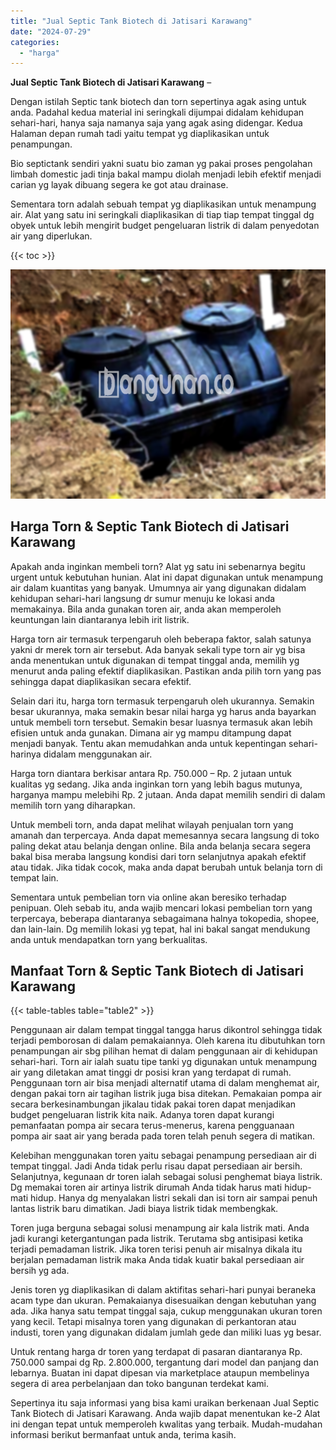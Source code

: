 ```yaml
---
title: "Jual Septic Tank Biotech di Jatisari Karawang"
date: "2024-07-29"
categories: 
  - "harga"
---
```


**Jual Septic Tank Biotech di Jatisari Karawang** –

Dengan istilah Septic tank biotech dan torn sepertinya agak asing untuk anda. Padahal kedua material ini seringkali dijumpai didalam kehidupan sehari-hari, hanya saja namanya saja yang agak asing didengar. Kedua Halaman depan rumah tadi yaitu tempat yg diaplikasikan untuk penampungan.

Bio septictank sendiri yakni suatu bio zaman yg pakai proses pengolahan limbah domestic jadi tinja bakal mampu diolah menjadi lebih efektif menjadi carian yg layak dibuang segera ke got atau drainase.

Sementara torn adalah sebuah tempat yg diaplikasikan untuk menampung air. Alat yang satu ini seringkali diaplikasikan di tiap tiap tempat tinggal dg obyek untuk lebih mengirit budget pengeluaran listrik di dalam penyedotan air yang diperlukan.

{{< toc >}}

![Jual Septic Tank Biotech di Jatisari Karawang](/images/jual-bio-septictank-30.png)

## Harga Torn & Septic Tank Biotech di Jatisari Karawang

Apakah anda inginkan membeli torn? Alat yg satu ini sebenarnya begitu urgent untuk kebutuhan hunian. Alat ini dapat digunakan untuk menampung air dalam kuantitas yang banyak. Umumnya air yang digunakan didalam kehidupan sehari-hari langsung dr sumur menuju ke lokasi anda memakainya. Bila anda gunakan toren air, anda akan memperoleh keuntungan lain diantaranya lebih irit listrik.

Harga torn air termasuk terpengaruh oleh beberapa faktor, salah satunya yakni dr merek torn air tersebut. Ada banyak sekali type torn air yg bisa anda menentukan untuk digunakan di tempat tinggal anda, memilih yg menurut anda paling efektif diaplikasikan. Pastikan anda pilih torn yang pas sehingga dapat diaplikasikan secara efektif.

Selain dari itu, harga torn termasuk terpengaruh oleh ukurannya. Semakin besar ukurannya, maka semakin besar nilai harga yg harus anda bayarkan untuk membeli torn tersebut. Semakin besar luasnya termasuk akan lebih efisien untuk anda gunakan. Dimana air yg mampu ditampung dapat menjadi banyak. Tentu akan memudahkan anda untuk kepentingan sehari-harinya didalam menggunakan air.

Harga torn diantara berkisar antara Rp. 750.000 – Rp. 2 jutaan untuk kualitas yg sedang. Jika anda inginkan torn yang lebih bagus mutunya, harganya mampu melebihi Rp. 2 jutaan. Anda dapat memilih sendiri di dalam memilih torn yang diharapkan.

Untuk membeli torn, anda dapat melihat wilayah penjualan torn yang amanah dan terpercaya. Anda dapat memesannya secara langsung di toko paling dekat atau belanja dengan online. Bila anda belanja secara segera bakal bisa meraba langsung kondisi dari torn selanjutnya apakah efektif atau tidak. Jika tidak cocok, maka anda dapat berubah untuk belanja torn di tempat lain.

Sementara untuk pembelian torn via online akan beresiko terhadap penipuan. Oleh sebab itu, anda wajib mencari lokasi pembelian torn yang terpercaya, beberapa diantaranya sebagaimana halnya tokopedia, shopee, dan lain-lain. Dg memilih lokasi yg tepat, hal ini bakal sangat mendukung anda untuk mendapatkan torn yang berkualitas.

## Manfaat Torn & Septic Tank Biotech di Jatisari Karawang

{{< table-tables table="table2" >}}

Penggunaan air dalam tempat tinggal tangga harus dikontrol sehingga tidak terjadi pemborosan di dalam pemakaiannya. Oleh karena itu dibutuhkan torn penampungan air sbg pilihan hemat di dalam penggunaan air di kehidupan sehari-hari. Torn air ialah suatu tipe tanki yg digunakan untuk menampung air yang diletakan amat tinggi dr posisi kran yang terdapat di rumah. Penggunaan torn air bisa menjadi alternatif utama di dalam menghemat air, dengan pakai torn air tagihan listrik juga bisa ditekan. Pemakaian pompa air secara berkesinambungan jikalau tidak pakai toren dapat menjadikan budget pengeluaran listrik kita naik. Adanya toren dapat kurangi pemanfaatan pompa air secara terus-menerus, karena pengguanaan pompa air saat air yang berada pada toren telah penuh segera di matikan.

Kelebihan menggunakan toren yaitu sebagai penampung persediaan air di tempat tinggal. Jadi Anda tidak perlu risau dapat persediaan air bersih. Selanjutnya, kegunaan dr toren ialah sebagai solusi penghemat biaya listrik. Dg memakai toren air artinya listrik dirumah Anda tidak harus mati hidup-mati hidup. Hanya dg menyalakan listri sekali dan isi torn air sampai penuh lantas listrik baru dimatikan. Jadi biaya listrik tidak membengkak.

Toren juga berguna sebagai solusi menampung air kala listrik mati. Anda jadi kurangi ketergantungan pada listrik. Terutama sbg antisipasi ketika terjadi pemadaman listrik. Jika toren terisi penuh air misalnya dikala itu berjalan pemadaman listrik maka Anda tidak kuatir bakal persediaan air bersih yg ada.

Jenis toren yg diaplikasikan di dalam aktifitas sehari-hari punyai beraneka acam type dan ukuran. Pemakaianya disesuaikan dengan kebutuhan yang ada. Jika hanya satu tempat tinggal saja, cukup menggunakan ukuran toren yang kecil. Tetapi misalnya toren yang digunakan di perkantoran atau industi, toren yang digunakan didalam jumlah gede dan miliki luas yg besar.

Untuk rentang harga dr toren yang terdapat di pasaran diantaranya Rp. 750.000 sampai dg Rp. 2.800.000, tergantung dari model dan panjang dan lebarnya. Buatan ini dapat dipesan via marketplace ataupun membelinya segera di area perbelanjaan dan toko bangunan terdekat kami.

Sepertinya itu saja informasi yang bisa kami uraikan berkenaan Jual Septic Tank Biotech di Jatisari Karawang. Anda wajib dapat menentukan ke-2 Alat ini dengan tepat untuk memperoleh kwalitas yang terbaik. Mudah-mudahan informasi berikut bermanfaat untuk anda, terima kasih.
